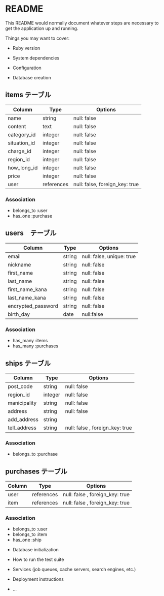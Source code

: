 # README

This README would normally document whatever steps are necessary to get the
application up and running.

Things you may want to cover:

* Ruby version

* System dependencies

* Configuration

* Database creation

## items テーブル

|Column   |Type      |Options    |
|---------|----------|-----------|
|name    |string    |null: false|
|content  |text      |null: false|
|category_id |integer   |null: false|
|situation_id|integer   |null: false|
|charge_id |integer   |null: false|
|region_id   |integer   |null: false|
|how_long_id |integer   |null: false| 
|price    |integer   |null: false|
|user     |references|null: false, foreign_key: true|

### Association
- belongs_to :user
- has_one :purchase

## users　テーブル

|Column          |Type    |Options     |
|----------------|--------|------------|
|email           |string  |null: false, unique: true|
|nickname        |string  |null: false |
|first_name      |string  |null: false |
|last_name       |string  |null: false |
|first_name_kana |string  |null: false |
|last_name_kana  |string  |null: false |
|encrypted_password |string  |null: false |
|birth_day       |date |null:false  |

### Association
- has_many :items
- has_many :purchases

## ships テーブル

|Column     |Type       |Options     |
|---------|-----------|------------|
|post_code  |string    |null: false |
|region_id  |integer    |null: false |
|manicipality|string |null: false|
|address     |string |null: false |
|add_address |string |            |
|tell_address |string |null: false , foreign_key: true|

### Association
- belongs_to :purchase

## purchases テーブル

|Column     |Type       |Options     |
|----------|-----------|------------|
|user      |references |null: false , foreign_key: true |
|item      |references |null: false , foreign_key: true |

### Association
- belongs_to :user
- belongs_to :item
- has_one :ship


* Database initialization

* How to run the test suite

* Services (job queues, cache servers, search engines, etc.)

* Deployment instructions

* ...
